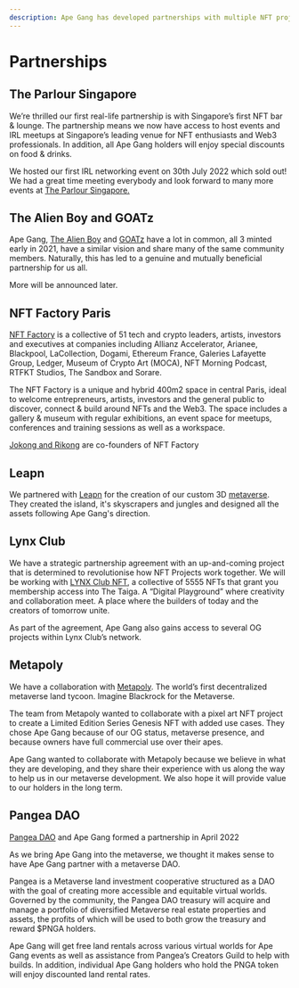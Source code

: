 ```yaml
---
description: Ape Gang has developed partnerships with multiple NFT projects and businesses
---
```


# Partnerships

## The Parlour Singapore

We’re thrilled our first real-life partnership is with Singapore’s first NFT bar & lounge. The partnership means we now have access to host events and IRL meetups at Singapore’s leading venue for NFT enthusiasts and Web3 professionals. In addition, all Ape Gang holders will enjoy special discounts on food & drinks.

We hosted our first IRL networking event on 30th July 2022 which sold out! We had a great time meeting everybody and look forward to many more events at [The Parlour Singapore.](https://twitter.com/TheParlourSg)

## The Alien Boy and GOATz

Ape Gang, [The Alien Boy](https://twitter.com/TheAlienBoyNFT) and [GOATz](https://maisondegoat.com/) have a lot in common, all 3 minted early in 2021, have a similar vision and share many of the same community members. Naturally, this has led to a genuine and mutually beneficial partnership for us all.

More will be announced later.

## NFT Factory Paris

[NFT Factory](https://nftfactoryparis.com/) is a collective of 51 tech and crypto leaders, artists, investors and executives at companies including Allianz Accelerator, Arianee, Blackpool, LaCollection, Dogami, Ethereum France, Galeries Lafayette Group, Ledger, Museum of Crypto Art (MOCA), NFT Morning Podcast, RTFKT Studios, The Sandbox and Sorare.

The NFT Factory is a unique and hybrid 400m2 space in central Paris, ideal to welcome entrepreneurs, artists, investors and the general public to discover, connect & build around NFTs and the Web3. The space includes a gallery & museum with regular exhibitions, an event space for meetups, conferences and training sessions as well as a workspace.

[Jokong and Rikong](founders.md) are co-founders of NFT Factory

## Leapn

We partnered with [Leapn](https://leapn.life/) for the creation of our custom 3D [metaverse](../the-ecosystem/metaverse.md). They created the island, it's skyscrapers and jungles and designed all the assets following Ape Gang's direction.

## Lynx Club

We have a strategic partnership agreement with an up-and-coming project that is determined to revolutionise how NFT Projects work together. We will be working with [LYNX Club NFT](https://lynxclubnft.com/), a collective of 5555 NFTs that grant you membership access into The Taiga. A “Digital Playground” where creativity and collaboration meet. A place where the builders of today and the creators of tomorrow unite.&#x20;

As part of the agreement, Ape Gang also gains access to several OG projects within Lynx Club’s network.&#x20;

## Metapoly

We have a collaboration with [Metapoly](https://metapoly.org/). The world’s first decentralized metaverse land tycoon. Imagine Blackrock for the Metaverse.

The team from Metapoly wanted to collaborate with a pixel art NFT project to create a Limited Edition Series Genesis NFT with added use cases. They chose Ape Gang because of our OG status, metaverse presence, and because owners have full commercial use over their apes.

Ape Gang wanted to collaborate with Metapoly because we believe in what they are developing, and they share their experience with us along the way to help us in our metaverse development. We also hope it will provide value to our holders in the long term.

## Pangea DAO

[Pangea DAO](https://www.pangeadao.org/) and Ape Gang formed a partnership in April 2022

As we bring Ape Gang into the metaverse, we thought it makes sense to have Ape Gang partner with a metaverse DAO.&#x20;

Pangea is a Metaverse land investment cooperative structured as a DAO with the goal of creating more accessible and equitable virtual worlds. Governed by the community, the Pangea DAO treasury will acquire and manage a portfolio of diversified Metaverse real estate properties and assets, the profits of which will be used to both grow the treasury and reward $PNGA holders.

Ape Gang will get ‪free land rentals across various virtual worlds for Ape Gang events as well as assistance from Pangea’s Creators Guild to help with builds. In addition, individual Ape Gang holders who hold the‬ ‪PNGA token will enjoy discounted land rental rates.‬&#x20;

